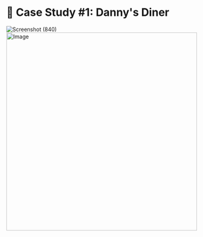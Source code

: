 # 🍜 Case Study #1: Danny's Diner
![Screenshot (840)](https://github.com/Mansiguptaa13/-Case-Study-1-Danny-s-Diner/assets/109064543/156763e9-a056-47cb-ab4b-0241c8cd1906)
<img src="C:\Users\MANSI GUPTA\Pictures\Screenshots\Screenshot (840).png" alt="Image" width="500" height="520">


